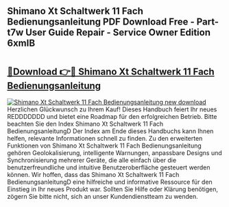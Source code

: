 ## Shimano Xt Schaltwerk 11 Fach Bedienungsanleitung PDF Download Free - Part-t7w User Guide Repair - Service Owner Edition 6xmIB

# <h2><a href="http://df5q0yw.blite.top/?on=Shimano+Xt+Schaltwerk+11+Fach+Bedienungsanleitung">🔗Download 👉🔴 Shimano Xt Schaltwerk 11 Fach Bedienungsanleitung</a></h2>

[![Shimano Xt Schaltwerk 11 Fach Bedienungsanleitung new download](https://i.imgur.com/lujVjoI.png)](http://df5q0yw.blite.top/?on=Shimano+Xt+Schaltwerk+11+Fach+Bedienungsanleitung)
Herzlichen Glückwunsch zu Ihrem Kauf! Dieses Handbuch feiert Ihr neues REDDDDDDD und bietet eine Roadmap für den erfolgreichen Betrieb. Bitte beachten Sie den Index Shimano Xt Schaltwerk 11 Fach BedienungsanleitungD Der Index am Ende dieses Handbuchs kann Ihnen helfen, relevante Informationen schnell zu finden. Zu den erweiterten Funktionen von Shimano Xt Schaltwerk 11 Fach Bedienungsanleitung gehören Geolokalisierung, intelligente Warnungen, anpassbare Designs und Synchronisierung mehrerer Geräte, die alle einfach über die benutzerfreundliche und intuitive Benutzeroberfläche gesteuert werden können. Wir hoffen, dass das Shimano Xt Schaltwerk 11 Fach BedienungsanleitungD eine hilfreiche und informative Ressource für den Einstieg in Ihr neues Produkt war. Sollten Sie Hilfe oder Klärung benötigen, zögern Sie bitte nicht, sich an unser Kundendienstteam zu wenden.
